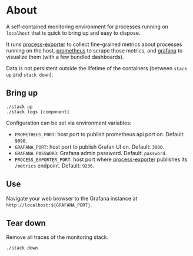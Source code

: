 # About
A self-contained monitoring environment for processes running on `localhost`
that is quick to bring up and easy to dispose.

It runs [process-exporter](https://github.com/ncabatoff/process-exporter) to
collect fine-grained metrics about processes running on the host,
[prometheus](https://prometheus.io/) to scrape those metrics, and
[grafana](https://github.com/grafana/grafana) to visualize them (with a few
bundled dashboards).

Data is not persistent outside the lifetime of the containers (between `stack
up` and `stack down`).



## Bring up

    ./stack up
    ./stack logs [component]

Configuration can be set via environment variables:
- `PROMETHEUS_PORT`: host port to publish prometheus api port on. Default:
  `9090`.
- `GRAFANA_PORT`: host port to publish Grafan UI on. Default: `3000`.
- `GRAFANA_PASSWORD`: Grafana admin password. Default: `password`.
- `PROCESS_EXPORTER_PORT`: host port where
  [process-exporter](https://github.com/ncabatoff/process-exporter) publishes
  its `/metrics` endpoint. Default: `9236`.

## Use
Navigate your web browser to the Grafana instance at
`http://localhost:${GRAFANA_PORT}`.

## Tear down
Remove all traces of the monitoring stack.

    ./stack down
